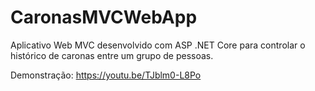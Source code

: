# CaronasMVCWebApp
Aplicativo Web MVC desenvolvido com ASP .NET Core para controlar o histórico de caronas entre um grupo de pessoas.

Demonstração: https://youtu.be/TJblm0-L8Po
